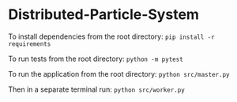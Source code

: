 # Distributed-Particle-System

To install dependencies from the root directory:
`pip install -r requirements`

To run tests from the root directory:
`python -m pytest`

To run the application from the root directory:
`python src/master.py`

Then in a separate terminal run:
`python src/worker.py`
